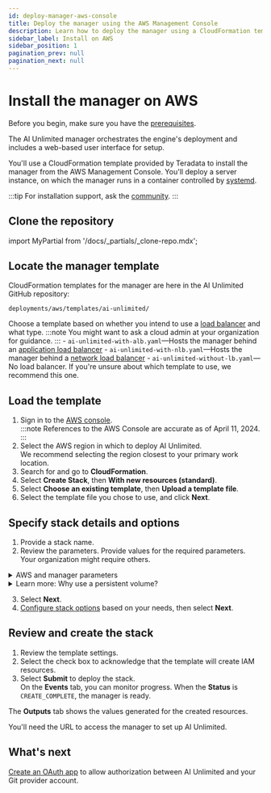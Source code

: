 ```yaml
---
id: deploy-manager-aws-console
title: Deploy the manager using the AWS Management Console
description: Learn how to deploy the manager using a CloudFormation template.
sidebar_label: Install on AWS
sidebar_position: 1
pagination_prev: null
pagination_next: null
---
```


# Install the manager on AWS

Before you begin, make sure you have the [prerequisites](/docs/install-ai-unlimited/index.md#gs-prerequisites).

The AI Unlimited manager orchestrates the engine's deployment and includes a web-based user interface for setup. 

You'll use a CloudFormation template provided by Teradata to install the manager from the AWS Management Console. You'll deploy a server instance, on which the manager runs in a container controlled by [systemd](/docs/glossary.md#glo-systemd).

:::tip
For installation support, ask the [community](https://support.teradata.com/community?id=community_forum&sys_id=b0aba91597c329d0e6d2bd8c1253affa).
:::


## Clone the repository

import MyPartial from '/docs/_partials/_clone-repo.mdx';

<MyPartial />


## Locate the manager template

CloudFormation templates for the manager are here in the AI Unlimited GitHub repository:

`deployments/aws/templates/ai-unlimited/`

Choose a template based on whether you intend to use a [load balancer](/docs/glossary.md#glo-load-balancer) and what type.
:::note
You might want to ask a cloud admin at your organization for guidance.
:::
    - `ai-unlimited-with-alb.yaml`&mdash;Hosts the manager behind an [application load balancer](/docs/glossary.md#glo-alb)
    - `ai-unlimited-with-nlb.yaml`&mdash;Hosts the manager behind a [network load balancer](/docs/glossary.md#glo-nlb)
    - `ai-unlimited-without-lb.yaml`&mdash;No load balancer. If you're unsure about which template to use, we recommend this one.


## Load the template	

1. Sign in to the [AWS console](https://aws.amazon.com).<br />
   :::note
   References to the AWS Console are accurate as of April 11, 2024.
   ::: 
2. Select the AWS region in which to deploy AI Unlimited.<br />
We recommend selecting the region closest to your primary work location.
3. Search for and go to **CloudFormation**.
4. Select **Create Stack**, then **With new resources (standard)**.
5. Select **Choose an existing template**, then **Upload a template file**.
6. Select the template file you chose to use, and click **Next**.  

<a id="aws-parms"></a>


## Specify stack details and options

1. Provide a stack name.
2. Review the parameters. Provide values for the required parameters. Your organization might require others.<br />

<details>

<summary>AWS and manager parameters</summary>

 The parameters for each template vary. You might see some parameters here that you don't see in the console.
 
| Parameter | Description | Notes | 
|---------|-------------|-----------|
| Stack name	| The identifier that helps you find the AI Unlimited stack from a list of stacks. |Required<br/>Default: NA<br/> The name can contain only alphanumeric characters (case-sensitive) and hyphens. It must start with an alphabetic character and can't be longer than 128 characters.| | The name can contain only alphanumeric characters (case-sensitive) and hyphens. It must start with an alphabetic character and can't be longer than 128 characters.|
|AiUnlimitedName| The name of the AI Unlimited instance. |Required with default<br/>Default: ai-unlimited<br/>The name can contain only alphanumeric characters (case-sensitive) and hyphens. It must start with an alphabetic character and can't be longer than 20 characters.|
| InstanceType | The EC2 instance type that you want to use for the service. |Required with default<br/>Default: t3.micro<br/> We recommend using the default instance type to save costs. |
| RootVolumeSize | The size of the root disk you want to attach to the instance, in GB. | Required with default<br/>Default: 20<br/>Supports values between 8 and 1000. |
| TerminationProtection | Enables instance termination protection. |Required with default<br/>Default: false |
|IamRole | Specifies whether CloudFormation should create a new IAM role or use an existing one. |Required with default<br/>Default: New<br/>Supported options are: New or Existing |
|IamRoleName | The name of the IAM role to assign to the instance, either an existing IAM role or a  newly created one. |Optional with default<br/>Default: ai-unlimited-iam-role<br/>If naming a new IAM role, CloudFormation requires the CAPABILITY_NAMED_IAM capability. Leave this blank to use an autogenerated name. |
|IamPermissionsBoundary	| The ARN of the IAM permissions boundary to associate with the IAM role assigned to the instance. |Optional<br/>Default: NA |
|AvailabilityZone | The availability zone to which you want to deploy the instance. |Required<br/>Default: NA<br/>The value must match the subnet, the zone of any pre-existing volumes, and the instance type must be available in the selected zone. |
|LoadBalancerScheme	|If a load balancer is used, this field specifies whether the instance is accessible from the Internet or only from within the VPC.	|Optional with default<br/>Default: Internet-facing<br/>The DNS name of an Internet-facing load balancer is publicly resolvable to the public IP addresses of the nodes. Therefore, Internet-facing load balancers can route requests from clients over the Internet.<br/>The nodes of an internal load balancer have only private IP addresses. The DNS name of an internal load balancer is publicly resolvable to the personal IP addresses of the nodes. Therefore, internal load balancers can route requests from clients with access to the VPC for the load balancer.|
|LoadBalancerSubnetOne | The subnet where the load balancer is hosted. The subnet determines load balancer availability zones, IP addresses, and endpoints. |Optional with default<br/>Default: NA<br/>You must define a minimum of one available subnet to create a Network Load Balancer (NLB) and two subnets for an Application Load Balancer (ALB).|
| LoadBalancerSubnetTwo| The subnet where the load balancer is hosted. |Optional. This option is only available in the template with ALB.<br/>Default: NA<br/>|This subnet must be in a different availability zone than the first subnet you chose.|
|HostedZoneID | The ID that Amazon Route 53 assigned to the hosted zone when you created it.|Optional<br/>Default: NA<br/>Each hosted zone corresponds to a domain name, or possibly a subdomain. The hosted zone is the container for DNS records, where you configure how the world interacts with your domain, such as pointing it to an IP address with a record.<br/>On the AWS console, go to **Route 53** > **Hosted zones**. Find your registered domain name and the corresponding Hosted zone ID.|
|DnsName| The name of the domain. For public hosted zones, this is the name you registered with your DNS registrar. |Optional<br/>Default: NA<br/>For information about how to specify characters other than a-z, 0-9, and - (hyphen) and how to specify internationalized domain names, see [Create Hosted Zone](https://docs.aws.amazon.com/Route53/latest/APIReference/API_CreateHostedZone.html).|
|Private	|Specifies whether the service is deployed in a private network without public IPs.|Required<br/>Default: false <br/>Make sure you select the `Enable auto-assign public IPv4 address` option in the subnet where the manager resides. If this option is not selected, the installation may fail.|
|Session	|Specifies whether you can use the AWS Session Manager to access the instance.|Required<br/>Default: false |
|Vpc		|The network to which you want to deploy the instance.|Required<br/>Default: NA|
|Subnet	|The subnetwork to which you want to deploy the instance.|Required<br/>Default: NA<br/>The subnet must reside in the selected availability zone.|
|KeyName		|The public/private key pair which allows you to connect securely to your instance after it launches. When you create an AWS account, this is the key pair you create in your preferred region.|Optional<br/>Default: NA<br/>Leave this field blank if you do not want to include the SSH keys.|
|AccessCIDR	|The CIDR IP address range that is permitted to access the instance. |Optional<br/>Default: NA<br/>We recommend setting this value to a trusted IP range. Define at least one of AccessCIDR, PrefixList, or SecurityGroup to allow inbound traffic unless you create custom security group ingress rules.|
|PrefixList	|The prefix list you can use to communicate with the instance. It is a collection of CIDR blocks that define a set of IP address ranges that require the same policy enforcement.|Optional<br/>Default: NA<br/>Define at least one of AccessCIDR, PrefixList, or SecurityGroup to allow inbound traffic unless you create custom security group ingress rules. Make sure to enter the prefix list name, not the ID.|
|SecurityGroup	|The virtual firewall that controls inbound and outbound traffic to the instance. |Optional<br/>Default: NA<br/>Implemented as a set of rules that specify which protocols, ports, and IP addresses or CIDR blocks are allowed to access the instance. Define at least one of AccessCIDR, PrefixList, or SecurityGroup to allow inbound traffic unless you create custom security group ingress rules.|
|AIUnlimitedHttpPort		|The port to access the AI Unlimited UI.|Required with default<br/>Default: 3000|
|AIUnlimitedGrpcPort		|The port to access the AI Unlimited API.|Required with default<br/>Default: 3282|
|AIUnlimitedVersion		|The version of AI Unlimited you want to deploy.|Required with default<br/>Default: latest<br/>The value is a container version tag.|
|UsePersistentVolume|Specifies whether you want to use a persistent volume to store data. See *Learn more: Why use a persistent volume?* below the parameters section. |Optional with default<br/>Default: None<br/>Supported options are: new persistent volume, an existing one, or none, depending on your use case.|
|PersistentVolumeSize	|The size of the persistent volume that you attach to the instance, in GB.|Required with default<br/>Default: 20<br/>Supports values between 8 and 1000. |
|ExistingPersistentVolumeId		|The ID of the existing persistent volume that you attach to the instance. |Required if UsePersistentVolume is set to Existing.<br/>Default: NA<br/>The persistent volume must be in the same availability zone as the AI Unlimited instance.|
|PersistentVolume<br/>DeletionPolicy		|The persistent volume behavior when you delete the CloudFormation deployment.|Required with default|Delete <br/>Default: Retain <br/>Supported options are: Delete, Retain, RetainExceptOnCreate, and Snapshot.|
|LatestAmiId	|The ID of the image that points to the latest version of AMI. This value is used for the SSM lookup.|Required with default<br/>Default: NA<br/>This deployment uses the latest ami-amazon-linux-latest/amzn2-ami-hvm-x86_64-gp2 image available.<br/>**IMPORTANT**: Changing this value may break the stack.

</details>

<details>

<summary>Learn more: Why use a persistent volume?</summary>

The manager instance runs in a container and saves its configuration data in a database in the root volume of the instance. This data persists if you shut down, restart, or snapshot and relaunch the instance. 

A persistent volume stores data for a containerized application beyond the lifetime of the container, pod, or node in which it runs. 

#### Without a persistent volume

If the container, pod, or node crashes or terminates, you lose the manager's configuration data. You can deploy a new manager instance, but not to the same state as the one that was lost.

#### With a persistent volume

If the container, pod, or node crashes or terminates, and the manager's configuration data is stored in a persistent volume, you can deploy a new manager instance that has the same configuration as the one that was lost.

#### Example

1. Deploy the manager, and include these parameters:
   - `UsePersistentVolume`: **New**
   - `PersistentVolumeDeletionPolicy`: **Retain**
3. After you create the stack, on the **Outputs** tab, note the `volume-id`.
4. Use AI Unlimited.
5. If the manager instance is lost, deploy the manager again, and include these parameters:
   - `UsePersistentVolume`: **New**
   - `PersistentVolumeDeletionPolicy`: **Retain** 
   - `ExistingPersistentVolumeId`: the value you noted in step 2
   
 The new manager instance has the same configuration as the one that was lost.

</details>


3. Select **Next**.
4. [Configure stack options](https://docs.aws.amazon.com/AWSCloudFormation/latest/UserGuide/cfn-console-add-tags.html) based on your needs, then select **Next**. 


## Review and create the stack

1. Review the template settings. 
2. Select the check box to acknowledge that the template will create IAM resources. 
3. Select **Submit** to deploy the stack.<br />
On the **Events** tab, you can monitor progress. When the **Status** is `CREATE_COMPLETE`, the manager is ready. 

The **Outputs** tab shows the values generated for the created resources.

You'll need the URL to access the manager to set up AI Unlimited.


## What's next

[Create an OAuth app](/docs/resources/create-oauth-app) to allow authorization between AI Unlimited and your Git provider account.



